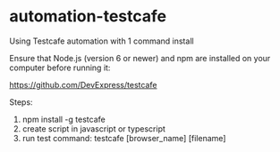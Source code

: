 # automation-testcafe
Using Testcafe automation with 1 command install

Ensure that Node.js (version 6 or newer) and npm are installed on your computer before running it:

https://github.com/DevExpress/testcafe

Steps:
1) npm install -g testcafe
2) create script in javascript or typescript
3) run test command: testcafe [browser_name] [filename]
